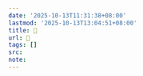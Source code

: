 ```yaml
---
date: '2025-10-13T11:31:38+08:00'
lastmod: '2025-10-13T13:04:51+08:00'
title: 󰪈
url: 󰪈
tags: []
src:
note:
---
```

